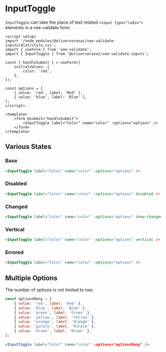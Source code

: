 # InputToggle

`InputToggle` can take the place of text related `<input type="radio">` elements in a vee-validate form.

```vue
<script setup>
import '/node_modules/@olivervorasai/vee-validate-inputs/dist/style.css';
import { useForm } from 'vee-validate';
import { InputToggle } from '@olivervorasai/vee-validate-inputs';

const { handleSubmit } = useForm({
    initialValues: {
        color: 'red',
    },
});

const options = [
    { value: 'red', label: 'Red' },
    { value: 'blue', label: 'Blue' },
];
</script>

<template>
    <form @submit="handleSubmit">
        <InputToggle label="Color" name="color" :options="options" />
    </form>
</template>
```

<script setup>
import '../../src/assets/css/colors.css';
import '../../src/assets/css/shadows.css';
import '../../src/assets/css/transitions.css';
import '../../src/assets/css/base.css';

import { onMounted } from 'vue';
import { useForm } from "vee-validate";
import InputToggle from '../../src/components/inputs/InputToggle.vue';

const { setFieldValue } = useForm({
    initialValues: {
        colorBase: "red",
        colorDisabled: "red",
        colorChanged: "red",
        colorVertical: "red",
        colorError: "red",
        colorFlat: "red",
        colorMany: "red"
    },
    validationSchema: {
        colorError: (value) => !!value ? true : 'Color is required',
    }
});

onMounted(() => {
    setFieldValue('colorChanged', 'blue');
    setFieldValue('colorError', '');
});

const options = [
    { value: 'red', label: 'Red' },
    { value: 'blue', label: 'Blue' },
];

const optionsMany = [
    { value: 'red', label: 'Red' },
    { value: 'blue', label: 'Blue' },
    { value: 'green', label: 'Green' },
    { value: 'yellow', label: 'Yellow' },
    { value: 'orange', label: 'Orange' },
    { value: 'purple', label: 'Purple' },
    { value: 'brown', label: 'Brown' },
];
</script>

## Various States

### Base

```html
<InputToggle label="Color" name="color" :options="options" />
```

<InputToggle label="Color" name="colorBase" :options="options" />

### Disabled

```html
<InputToggle label="Color" name="color" :options="options" disabled />
```

<InputToggle label="Color" name="colorDisabled" :options="options" disabled />

### Changed

```html
<InputToggle label="Color" name="color" :options="options" show-changed />
```

<InputToggle label="Color" name="colorChanged" :options="options" show-changed />

### Vertical

```html
<InputToggle label="Color" name="color" :options="options" vertical />
```

<InputToggle label="Color" name="colorVertical" :options="options" vertical />

### Errored

```html
<InputToggle label="Color" name="color" :options="options" />
```

<InputToggle label="Color" name="colorError" :options="options" />

## Multiple Options

The number of options is not limited to two.

```jsx
const optionsMany = [
    { value: 'red', label: 'Red' },
    { value: 'blue', label: 'Blue' },
    { value: 'green', label: 'Green' },
    { value: 'yellow', label: 'Yellow' },
    { value: 'orange', label: 'Orange' },
    { value: 'purple', label: 'Purple' },
    { value: 'brown', label: 'Brown' },
];

<InputToggle label="Color" name="color" :options="optionsMany" />
```

<InputToggle label="Color" name="colorMany" :options="optionsMany" />
